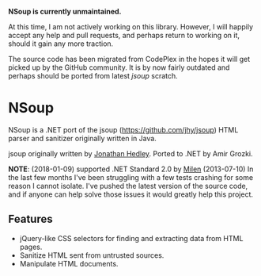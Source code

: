 **NSoup is currently unmaintained.**

At this time, I am not actively working on this library. However, I will happily accept any help and pull requests, and perhaps return to working on it, should it gain any more traction.

The source code has been migrated from CodePlex in the hopes it will get picked up by the GitHub community. It is by now fairly outdated and perhaps should be ported from latest *jsoup* scratch.

# NSoup
NSoup is a .NET port of the jsoup (https://github.com/jhy/jsoup) HTML parser and sanitizer originally written in Java.

jsoup originally written by [Jonathan Hedley](https://github.com/jhy).
Ported to .NET by Amir Grozki.

**NOTE**: 
(2018-01-09) supported .NET Standard 2.0 by [Milen](https://github.com/milenstack)
(2013-07-10) In the last few months I've been struggling with a few tests crashing for some reason I cannot isolate. I've pushed the latest version of the source code, and if anyone can help solve those issues it would greatly help this project.

## Features

- jQuery-like CSS selectors for finding and extracting data from HTML pages.
- Sanitize HTML sent from untrusted sources.
- Manipulate HTML documents.
